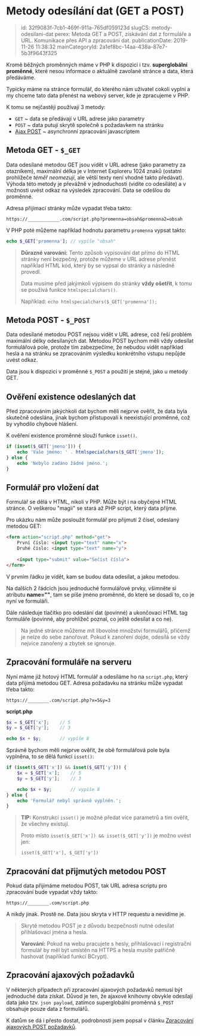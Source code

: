 Metody odesílání dat (GET a POST)
================================

> id: 32f9083f-7cb1-469f-911a-765df059123d
> slugCS: metody-odesilani-dat
> perex: Metoda GET a POST, získávání dat z formuláře a URL. Komunikace přes API a zpracování dat.
> publicationDate: 2019-11-26 11:38:32
> mainCategoryId: 2a1ef8bc-14aa-438a-87e7-5b3f9643f325

Kromě běžných proměnných máme v PHP k dispozici i tzv. **superglobální proměnné**, které nesou informace o aktuálně zavolané stránce a data, která předáváme.

Typicky máme na stránce formulář, do kterého nám uživatel cokoli vyplní a my chceme tato data přenést na webový server, kde je zpracujeme v PHP.

K tomu se nejčastěji používají 3 metody:

- `GET` ~ data se předávají v URL adrese jako parametry
- `POST` ~ data putují skrytě společně s požadavkem na stránku
- <a href="/ajax-post">Ajax POST</a> ~ asynchronní zpracování javascriptem

Metoda GET - `$_GET`
--------------------

Data odesílané metodou GET jsou vidět v URL adrese (jako parametry za otazníkem), maximální délka je v Internet Exploreru 1024 znaků (ostatní prohlížeče *téměř neomezují*, ale větší texty není vhodné takto předávat). Výhoda této metody je převážně v jednoduchosti (vidíte co odesíláte) a v možnosti uvést odkaz na výsledek zpracování. Data se odešlou do proměnné.

Adresa přijímací stránky může vypadat třeba takto:

`https://____________.com/script.php?promenna=obsah&promenna2=obsah`

V PHP poté můžeme například hodnotu parametru `promenna` vypsat takto:

```php
echo $_GET['promenna'];	// vypíše "obsah"
```

> **Důrazné varování:** Tento způsob vypisování dat přímo do HTML stránky není bezpečný, protože můžeme v URL adrese přenést například HTML kód, který by se vypsal do stránky a následně provedl.
>
> Data musíme před jakýmkoli výpisem do stránky **vždy ošetřit**, k tomu se používá funkce `htmlspecialchars()`.
>
> Například: `echo htmlspecialchars($_GET['promenna']);`

Metoda POST - `$_POST`
----------------------

Data odesílané metodou POST nejsou vidět v URL adrese, což řeší problém maximální délky odesílaných dat. Metodou POST bychom měli vždy odesílat formulářová pole, protože tím zabezpečíme, že nebudou vidět například hesla a na stránku se zpracováním výsledku konkrétního vstupu nepůjde uvést odkaz.

Data jsou k dispozici v proměnné `$_POST` a použití je stejné, jako u metody GET.

Ověření existence odeslaných dat
--------------------------------

Před zpracováním jakýchkoli dat bychom měli nejprve ověřit, že data byla skutečně odeslána, jinak bychom přistupovali
 k neexistující proměnné, což by vyhodilo chybové hlášení.

K ověření existence proměnné slouží funkce `isset()`.

```php
if (isset($_GET['jmeno'])) {
	echo 'Vaše jméno: ' . htmlspecialchars($_GET['jmeno']);
} else {
	echo 'Nebylo zadáno žádné jméno.';
}
```

Formulář pro vložení dat
------------------------

Formulář se dělá v HTML, nikoli v PHP. Může být i na obyčejné HTML stránce. O veškerou "magii" se stará až PHP script, který data přijme.

Pro ukázku nám může posloužit formulář pro přijmutí 2 čísel, odeslaný metodou GET:

```html
<form action="script.php" method="get"> 
	První číslo: <input type="text" name="x">
	Druhé číslo: <input type="text" name="y"> 
	
	<input type="submit" value="Sečíst čísla"> 
</form>
```

V prvním řádku je vidět, kam se budou data odesílat, a jakou metodou.

Na dalších 2 řádcích jsou jednoduché formulářové prvky, všimněte si atributu **name=""**, tam se píše jméno proměnné, do které se dosadí to, co je nyní ve formuláři.

Dále následuje tlačítko pro odeslání dat (povinné) a ukončovací HTML tag formuláře (povinné, aby prohlížeč poznal, co ještě odesílat a co ne).

> Na jedné stránce můžeme mít libovolné množství formulářů, přičemž je nelze do sebe zanořovat. Pokud k zanoření dojde, odesílá se vždy nejvíce zanořený a zbytek se ignoruje.

Zpracování formuláře na serveru
-------------------------------

Nyní máme již hotový HTML formulář a odesíláme ho na `script.php`, který data přijímá metodou GET. Adresa požadavku na stránku může vypadat třeba takto:

`https://________.com/script.php?x=5&y=3`

**script.php** 

```php
$x = $_GET['x'];	// 5
$y = $_GET['y'];	// 3

echo $x + $y;		// vypíše 8
```

Správně bychom měli nejprve ověřit, že obě formulářová pole byla vyplněna, to se dělá funkcí `isset()`:

```php
if (isset($_GET['x']) && isset($_GET['y'])) {
	$x = $_GET['x'];	// 5
	$y = $_GET['y'];	// 3

	echo $x + $y;		// vypíše 8
} else {
	echo 'Formulář nebyl správně vyplněn.';
}
```

> **TIP:** Konstrukci `isset()` je možné předat více parametrů a tím ověřit, že všechny existují.
>
> Proto místo `isset($_GET['x']) && isset($_GET['y'])` je možno uvést jen:
>
> `isset($_GET['x'], $_GET['y'])`

Zpracování dat přijmutých metodou POST
--------------------------------------

Pokud data přijímáme metodou POST, tak URL adresa scriptu pro zpracování bude vypadat vždy takto:

`https://________.com/script.php`

A nikdy jinak. Prostě ne. Data jsou skryta v HTTP requestu a nevidíme je.

> Skrytě metodou POST je z důvodu bezpečnosti nutné odesílat přihlašovací jména a hesla.
>
> **Varování:** Pokud na webu pracujete s hesly, přihlašovací i registrační formulář by měl být umístěn na HTTPS a hesla musíte patřičně hashovat (například funkcí BCrypt).

Zpracování ajaxových požadavků
------------------------------

V některých případech při zpracování ajaxových požadavků nemusí být jednoduché data získat. Důvod je ten, že ajaxové knihovny obvykle odesílají data jako tzv. `json payload`, zatímco superglobální proměnná `$_POST` obsahuje pouze data z formulářů.

K datům se dá i přesto dostat, podrobnosti jsem popsal v článku <a href="/ajax-post">Zpracování ajaxových POST požadavků</a>.
